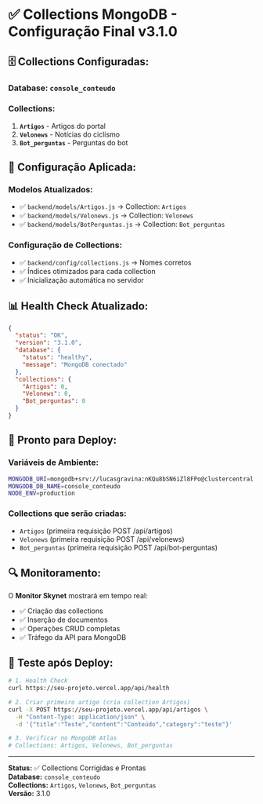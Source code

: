 # ✅ Collections MongoDB - Configuração Final v3.1.0

## 🗄️ **Collections Configuradas:**

### **Database:** `console_conteudo`

### **Collections:**
1. **`Artigos`** - Artigos do portal
2. **`Velonews`** - Notícias do ciclismo  
3. **`Bot_perguntas`** - Perguntas do bot

## 🔧 **Configuração Aplicada:**

### **Modelos Atualizados:**
- ✅ `backend/models/Artigos.js` → Collection: `Artigos`
- ✅ `backend/models/Velonews.js` → Collection: `Velonews`
- ✅ `backend/models/BotPerguntas.js` → Collection: `Bot_perguntas`

### **Configuração de Collections:**
- ✅ `backend/config/collections.js` → Nomes corretos
- ✅ Índices otimizados para cada collection
- ✅ Inicialização automática no servidor

## 📊 **Health Check Atualizado:**

```json
{
  "status": "OK",
  "version": "3.1.0",
  "database": {
    "status": "healthy",
    "message": "MongoDB conectado"
  },
  "collections": {
    "Artigos": 0,
    "Velonews": 0,
    "Bot_perguntas": 0
  }
}
```

## 🚀 **Pronto para Deploy:**

### **Variáveis de Ambiente:**
```bash
MONGODB_URI=mongodb+srv://lucasgravina:nKQu8bSN6iZl8FPo@clustercentral.quqgq6x.mongodb.net/velohub?retryWrites=true&w=majority&appName=ClusterCentral
MONGODB_DB_NAME=console_conteudo
NODE_ENV=production
```

### **Collections que serão criadas:**
- `Artigos` (primeira requisição POST /api/artigos)
- `Velonews` (primeira requisição POST /api/velonews)
- `Bot_perguntas` (primeira requisição POST /api/bot-perguntas)

## 🔍 **Monitoramento:**

O **Monitor Skynet** mostrará em tempo real:
- ✅ Criação das collections
- ✅ Inserção de documentos
- ✅ Operações CRUD completas
- ✅ Tráfego da API para MongoDB

## 📝 **Teste após Deploy:**

```bash
# 1. Health Check
curl https://seu-projeto.vercel.app/api/health

# 2. Criar primeiro artigo (cria collection Artigos)
curl -X POST https://seu-projeto.vercel.app/api/artigos \
  -H "Content-Type: application/json" \
  -d '{"title":"Teste","content":"Conteúdo","category":"teste"}'

# 3. Verificar no MongoDB Atlas
# Collections: Artigos, Velonews, Bot_perguntas
```

---

**Status:** ✅ Collections Corrigidas e Prontas  
**Database:** `console_conteudo`  
**Collections:** `Artigos`, `Velonews`, `Bot_perguntas`  
**Versão:** 3.1.0
